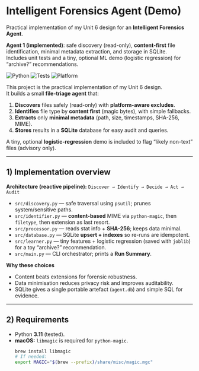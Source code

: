 # Intelligent Forensics Agent (Demo)

Practical implementation of my Unit 6 design for an **Intelligent Forensics Agent**.

**Agent 1 (implemented)**: safe discovery (read-only), **content-first** file identification, minimal metadata extraction, and storage in SQLite.  
Includes unit tests and a tiny, optional ML demo (logistic regression) for “archive?” recommendations.

![Python](https://img.shields.io/badge/python-3.11-blue)
![Tests](https://img.shields.io/badge/tests-unittest-green)
![Platform](https://img.shields.io/badge/platform-macOS%20%7C%20Windows-lightgrey)

This project is the practical implementation of my Unit 6 design.  
It builds a small **file-triage agent** that:

1. **Discovers** files safely (read-only) with **platform-aware excludes**.  
2. **Identifies** file type by **content first** (magic bytes), with simple fallbacks.  
3. **Extracts** only **minimal metadata** (path, size, timestamps, SHA-256, MIME).  
4. **Stores** results in a **SQLite** database for easy audit and queries.

A tiny, optional **logistic-regression** demo is included to flag “likely non-text” files (advisory only).

---

## 1) Implementation overview

**Architecture (reactive pipeline):** `Discover → Identify → Decide → Act → Audit`

- `src/discovery.py` — safe traversal using `psutil`; prunes system/sensitive paths.
- `src/identifier.py` — **content-based** MIME via `python-magic`, then `filetype`, then extension as last resort.
- `src/processor.py` — reads stat info + **SHA-256**; keeps data minimal.
- `src/database.py` — SQLite **upsert + indexes** so re-runs are idempotent.
- `src/learner.py` — tiny features + logistic regression (saved with `joblib`) for a toy “archive?” recommendation.
- `src/main.py` — CLI orchestrator; prints a **Run Summary**.

**Why these choices**
- Content beats extensions for forensic robustness.
- Data minimisation reduces privacy risk and improves auditability.
- SQLite gives a single portable artefact (`agent.db`) and simple SQL for evidence.

---

## 2) Requirements

- Python **3.11** (tested).
- **macOS:** `libmagic` is required for `python-magic`.
  ```bash
  brew install libmagic
  # If needed:
  export MAGIC="$(brew --prefix)/share/misc/magic.mgc"

